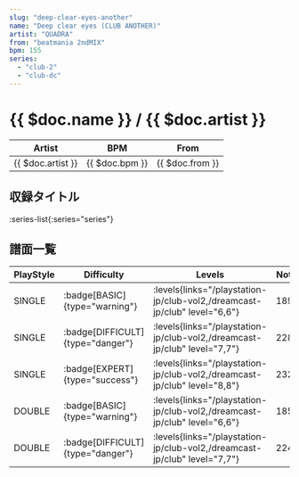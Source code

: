 ```yaml
---
slug: "deep-clear-eyes-another"
name: "Deep clear eyes (CLUB ANOTHER)"
artist: "QUADRA"
from: "beatmania 2ndMIX"
bpm: 155
series:
  - "club-2"
  - "club-dc"
---
```


# {{ $doc.name }} / {{ $doc.artist }}

|Artist|BPM|From|
|------|---|----|
|{{ $doc.artist }}|{{ $doc.bpm }}|{{ $doc.from }}|

## 収録タイトル

:series-list{:series="series"}

## 譜面一覧

|PlayStyle|Difficulty|Levels|Notes|Movie|
|---------|----------|------|-----|-----|
|SINGLE| :badge[BASIC]{type="warning"}| :levels{links="/playstation-jp/club-vol2,/dreamcast-jp/club" level="6,6"}|189/0||
|SINGLE| :badge[DIFFICULT]{type="danger"}| :levels{links="/playstation-jp/club-vol2,/dreamcast-jp/club" level="7,7"}|228/0||
|SINGLE| :badge[EXPERT]{type="success"}| :levels{links="/playstation-jp/club-vol2,/dreamcast-jp/club" level="8,8"}|232/0||
|DOUBLE| :badge[BASIC]{type="warning"}| :levels{links="/playstation-jp/club-vol2,/dreamcast-jp/club" level="6,6"}|185/0||
|DOUBLE| :badge[DIFFICULT]{type="danger"}| :levels{links="/playstation-jp/club-vol2,/dreamcast-jp/club" level="7,7"}|224/0||
